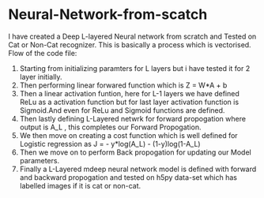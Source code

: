 # Neural-Network-from-scatch
I have created a Deep L-layered Neural network from scratch and Tested on Cat or Non-Cat recognizer.
This is basically a process which is vectorised.
Flow of the code file:
1. Starting from initializing paramters for L layers but i have tested it for 2 layer initially.
2. Then performing linear forwared function which is Z = W*A + b
3. Then a linear activation funtion, here for L-1 layers we have defined ReLu as a activation function but for last 
   layer activation function is Sigmoid.And even for ReLu and Sigmoid functions are defined.
4. Then lastly defining L-Layered netwrk for forward propogation where output is A_L , this completes our Forward 
   Propogation.
5. We then move on creating a cost function which is well defined for Logistic regression as
   J = - y*log(A_L) - (1-y)log(1-A_L)
6. Then we move on to perform Back propogation for updating our Model parameters.
7. Finally a L-Layered mdeep neural network model is defined with forward and backward propogation and tested on 
   h5py data-set which has labelled images if it is cat or non-cat.

